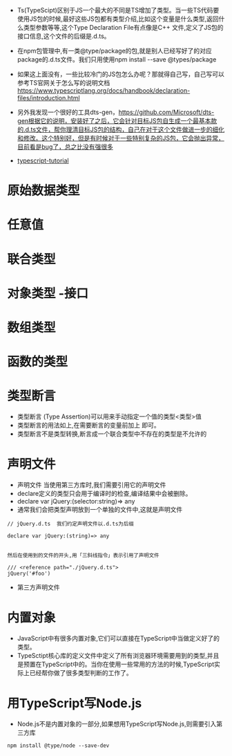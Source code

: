 * Ts(TypeScipt)区别于JS一个最大的不同是TS增加了类型。当一些TS代码要使用JS包的时候,最好这些JS包都有类型介绍,比如这个变量是什么类型,返回什么类型参数等等,这个Type Declaration File有点像是C++ 文件,定义了JS包的接口信息,这个文件的后缀是.d.ts。
* 在npm包管理中,有一类@type/package的包,就是别人已经写好了的对应package的.d.ts文件。我们只用使用npm install --save @types/package
* 如果这上面没有，一些比较冷门的JS包怎么办呢？那就得自己写，自己写可以参考TS官网关于怎么写的说明文档
https://www.typescriptlang.org/docs/handbook/declaration-files/introduction.html
* 另外我发现一个很好的工具dts-gen，https://github.com/Microsoft/dts-gen根据它的说明，安装好了之后，它会针对目标JS包自生成一个最基本款的.d.ts文件，帮你理清目标JS包的结构，自己在对于这个文件做进一步的细化和修改。这个特别好，但是有时候对于一些特别复杂的JS包，它会抛出异常，目前看是bug了，总之比没有强很多

* [typescript-tutorial](https://github.com/xcatliu/typescript-tutorial/blob/master/introduction/README.md)
# 原始数据类型
# 任意值
# 联合类型
# 对象类型 -接口
# 数组类型
# 函数的类型
# 类型断言
* 类型断言 (Type Assertion)可以用来手动指定一个值的类型<类型>值
*  类型断言的用法如上,在需要断言的变量前加上<Type> 即可。
*  类型断言不是类型转换,断言成一个联合类型中不存在的类型是不允许的
# 声明文件
* 声明文件 当使用第三方库时,我们需要引用它的声明文件
* declare定义的类型只会用于编译时的检查,编译结果中会被删除。
* declare var jQuery:(selector:string)=> any
* 通常我们会把类型声明放到一个单独的文件中,这就是声明文件

```
// jQuery.d.ts  我们约定声明文件以.d.ts为后缀

declare var jQuery:(string)=> any


然后在使用到的文件的开头,用「三斜线指令」表示引用了声明文件

/// <reference path="./jQuery.d.ts">
jQuery('#foo')
```
* 第三方声明文件
# 内置对象
* JavaScript中有很多内置对象,它们可以直接在TypeScript中当做定义好了的类型。
* TypeSctipt核心库的定义文件中定义了所有浏览器环境需要用到的类型,并且是预置在TypeScript中的。当你在使用一些常用的方法的时候,TypeScript实际上已经帮你做了很多类型判断的工作了。
# 用TypeScript写Node.js
* Node.js不是内置对象的一部分,如果想用TypeScript写Node.js,则需要引入第三方库
```
npm install @type/node --save-dev
```